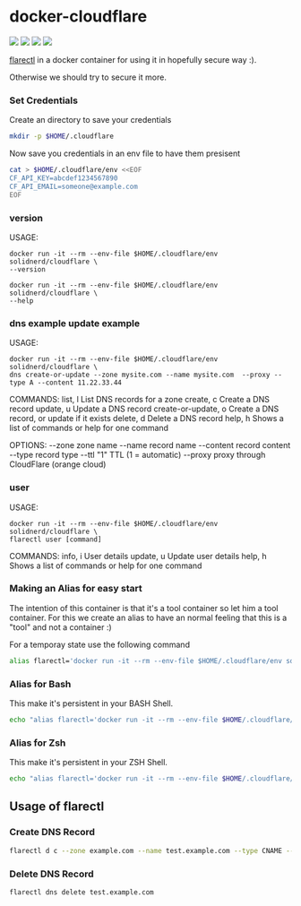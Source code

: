 docker-cloudflare
=================

[![](https://images.microbadger.com/badges/image/solidnerd/cloudflare.svg)](https://microbadger.com/images/solidnerd/cloudflare "Get your own image badge on microbadger.com") [![](https://images.microbadger.com/badges/version/solidnerd/cloudflare.svg)](https://microbadger.com/images/solidnerd/cloudflare "Get your own version badge on microbadger.com") [![](https://images.microbadger.com/badges/commit/solidnerd/cloudflare.svg)](https://microbadger.com/images/solidnerd/cloudflare "Get your own commit badge on microbadger.com") [![](https://images.microbadger.com/badges/license/solidnerd/cloudflare.svg)](https://microbadger.com/images/solidnerd/cloudflare "Get your own license badge on microbadger.com")

[flarectl](https://github.com/cloudflare/cloudflare-go/tree/master/cmd/flarectl) in a docker container for using it in hopefully secure way :). 

Otherwise we should try to secure it more.

### Set Credentials

Create an directory to save your credentials

```bash
mkdir -p $HOME/.cloudflare
```

Now save you credentials in an env file to have them presisent

```bash
cat > $HOME/.cloudflare/env <<EOF
CF_API_KEY=abcdef1234567890
CF_API_EMAIL=someone@example.com
EOF
```


### version

USAGE:
```
docker run -it --rm --env-file $HOME/.cloudflare/env solidnerd/cloudflare \
--version
```

```
docker run -it --rm --env-file $HOME/.cloudflare/env solidnerd/cloudflare \
--help
```
   
### dns example update example

USAGE:
```
docker run -it --rm --env-file $HOME/.cloudflare/env solidnerd/cloudflare \
dns create-or-update --zone mysite.com --name mysite.com  --proxy --type A --content 11.22.33.44
```

COMMANDS:
   list, l		List DNS records for a zone
   create, c		Create a DNS record
   update, u		Update a DNS record
   create-or-update, o	Create a DNS record, or update if it exists
   delete, d		Delete a DNS record
   help, h		Shows a list of commands or help for one command
   
OPTIONS:
   --zone 	zone name
   --name 	record name
   --content 	record content
   --type 	record type
   --ttl "1"	TTL (1 = automatic)
   --proxy	proxy through CloudFlare (orange cloud)
  
### user

USAGE:
```
docker run -it --rm --env-file $HOME/.cloudflare/env solidnerd/cloudflare \
flarectl user [command]

```

COMMANDS:
   info, i	User details
   update, u	Update user details
   help, h	Shows a list of commands or help for one command



### Making an Alias for easy start

The intention of this container is that it's a tool container so let him a tool container. 
For this we create an alias to have an normal feeling that this is a "tool" and not a container :)

For a temporay state use the following command 

```bash
alias flarectl='docker run -it --rm --env-file $HOME/.cloudflare/env solidnerd/cloudflare'
```

### Alias for Bash

This make it's persistent in your BASH Shell.

```bash
echo "alias flarectl='docker run -it --rm --env-file $HOME/.cloudflare/env solidnerd/cloudflare'" >> $HOME/.bashrc
```

### Alias for Zsh

This make it's persistent in your ZSH Shell.

```zsh
echo "alias flarectl='docker run -it --rm --env-file $HOME/.cloudflare/env solidnerd/cloudflare'" >> $HOME/.zshrc
```

## Usage of flarectl

### Create DNS Record

```bash
flarectl d c --zone example.com --name test.example.com --type CNAME --content example.com
```

### Delete DNS Record

```bash
flarectl dns delete test.example.com
```
 
